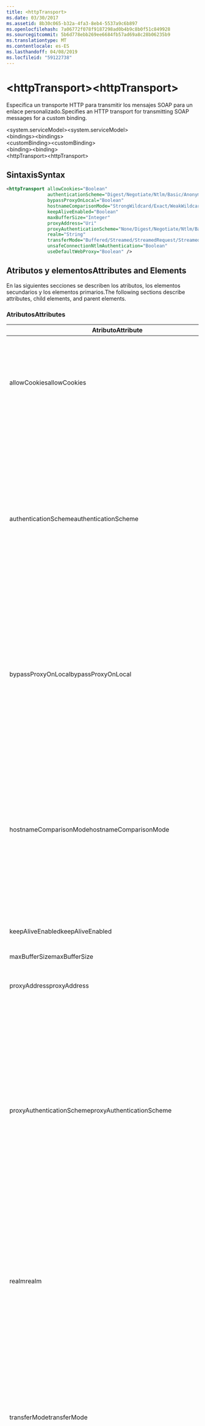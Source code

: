 ```yaml
---
title: <httpTransport>
ms.date: 03/30/2017
ms.assetid: 8b30c065-b32a-4fa3-8eb4-5537a9c6b897
ms.openlocfilehash: 7a06772f078f9187298ad0b4b9c8b0f51c849928
ms.sourcegitcommit: 5b6d778ebb269ee6684fb57ad69a8c28b06235b9
ms.translationtype: MT
ms.contentlocale: es-ES
ms.lasthandoff: 04/08/2019
ms.locfileid: "59122738"
---
```

# <a name="httptransport"></a><span data-ttu-id="ce7d2-101">\<httpTransport></span><span class="sxs-lookup"><span data-stu-id="ce7d2-101">\<httpTransport></span></span>
<span data-ttu-id="ce7d2-102">Especifica un transporte HTTP para transmitir los mensajes SOAP para un enlace personalizado.</span><span class="sxs-lookup"><span data-stu-id="ce7d2-102">Specifies an HTTP transport for transmitting SOAP messages for a custom binding.</span></span>  
  
 <span data-ttu-id="ce7d2-103">\<system.serviceModel></span><span class="sxs-lookup"><span data-stu-id="ce7d2-103">\<system.serviceModel></span></span>  
<span data-ttu-id="ce7d2-104">\<bindings></span><span class="sxs-lookup"><span data-stu-id="ce7d2-104">\<bindings></span></span>  
<span data-ttu-id="ce7d2-105">\<customBinding></span><span class="sxs-lookup"><span data-stu-id="ce7d2-105">\<customBinding></span></span>  
<span data-ttu-id="ce7d2-106">\<binding></span><span class="sxs-lookup"><span data-stu-id="ce7d2-106">\<binding></span></span>  
<span data-ttu-id="ce7d2-107">\<httpTransport></span><span class="sxs-lookup"><span data-stu-id="ce7d2-107">\<httpTransport></span></span>  
  
## <a name="syntax"></a><span data-ttu-id="ce7d2-108">Sintaxis</span><span class="sxs-lookup"><span data-stu-id="ce7d2-108">Syntax</span></span>  
  
```xml  
<httpTransport allowCookies="Boolean"
               authenticationScheme="Digest/Negotiate/Ntlm/Basic/Anonymous"
               bypassProxyOnLocal="Boolean"
               hostnameComparisonMode="StrongWildcard/Exact/WeakWildcard"
               keepAliveEnabled="Boolean"
               maxBufferSize="Integer"
               proxyAddress="Uri"
               proxyAuthenticationScheme="None/Digest/Negotiate/Ntlm/Basic/Anonymous"
               realm="String"
               transferMode="Buffered/Streamed/StreamedRequest/StreamedResponse"
               unsafeConnectionNtlmAuthentication="Boolean"
               useDefaultWebProxy="Boolean" />
```  
  
## <a name="attributes-and-elements"></a><span data-ttu-id="ce7d2-109">Atributos y elementos</span><span class="sxs-lookup"><span data-stu-id="ce7d2-109">Attributes and Elements</span></span>  
 <span data-ttu-id="ce7d2-110">En las siguientes secciones se describen los atributos, los elementos secundarios y los elementos primarios.</span><span class="sxs-lookup"><span data-stu-id="ce7d2-110">The following sections describe attributes, child elements, and parent elements.</span></span>  
  
### <a name="attributes"></a><span data-ttu-id="ce7d2-111">Atributos</span><span class="sxs-lookup"><span data-stu-id="ce7d2-111">Attributes</span></span>  
  
|<span data-ttu-id="ce7d2-112">Atributo</span><span class="sxs-lookup"><span data-stu-id="ce7d2-112">Attribute</span></span>|<span data-ttu-id="ce7d2-113">Descripción</span><span class="sxs-lookup"><span data-stu-id="ce7d2-113">Description</span></span>|  
|---------------|-----------------|  
|<span data-ttu-id="ce7d2-114">allowCookies</span><span class="sxs-lookup"><span data-stu-id="ce7d2-114">allowCookies</span></span>|<span data-ttu-id="ce7d2-115">Un valor booleano que especifica si el cliente acepta las cookies y las propaga en solicitudes futuras.</span><span class="sxs-lookup"><span data-stu-id="ce7d2-115">A Boolean value that specifies whether the client accepts cookies and propagates them on future requests.</span></span> <span data-ttu-id="ce7d2-116">De manera predeterminada, es `false`.</span><span class="sxs-lookup"><span data-stu-id="ce7d2-116">The default is `false`.</span></span><br /><br /> <span data-ttu-id="ce7d2-117">Puede usar este atributo al interactuar con los servicios Web ASMX que utilizan cookies.</span><span class="sxs-lookup"><span data-stu-id="ce7d2-117">You can use this attribute when you interact with ASMX Web services that use cookies.</span></span> <span data-ttu-id="ce7d2-118">De esta manera, puede estar seguro de que las cookies devueltas del servidor se copian automáticamente en todas las solicitudes de cliente futuras para ese servicio.</span><span class="sxs-lookup"><span data-stu-id="ce7d2-118">In this way, you can be sure that the cookies returned from the server are automatically copied to all future client requests for that service.</span></span>|  
|<span data-ttu-id="ce7d2-119">authenticationScheme</span><span class="sxs-lookup"><span data-stu-id="ce7d2-119">authenticationScheme</span></span>|<span data-ttu-id="ce7d2-120">Especifica el protocolo utilizado para autenticar solicitudes de cliente que son procesadas por un agente de escucha HTTP.</span><span class="sxs-lookup"><span data-stu-id="ce7d2-120">Specifies the protocol used to authenticate client requests being processed by an HTTP listener.</span></span> <span data-ttu-id="ce7d2-121">Los valores válidos son los siguientes:</span><span class="sxs-lookup"><span data-stu-id="ce7d2-121">Valid values include the following:</span></span><br /><br /> <span data-ttu-id="ce7d2-122">-Digest: Especifica la autenticación implícita.</span><span class="sxs-lookup"><span data-stu-id="ce7d2-122">-   Digest: Specifies digest authentication.</span></span><br /><span data-ttu-id="ce7d2-123">-Negotiate: Negocia con el cliente para determinar el esquema de autenticación.</span><span class="sxs-lookup"><span data-stu-id="ce7d2-123">-   Negotiate: Negotiates with the client to determine the authentication scheme.</span></span> <span data-ttu-id="ce7d2-124">Si cliente y el servidor son compatibles con Kerberos, se utiliza; de lo contrario, se utiliza NTLM.</span><span class="sxs-lookup"><span data-stu-id="ce7d2-124">If both client and server support Kerberos, it is used; otherwise, NTLM is used.</span></span><br /><span data-ttu-id="ce7d2-125">-Ntlm: Especifica la autenticación de NTLM.</span><span class="sxs-lookup"><span data-stu-id="ce7d2-125">-   Ntlm: Specifies NTLM authentication.</span></span><br /><span data-ttu-id="ce7d2-126">-Básicas: Especifica la autenticación básica.</span><span class="sxs-lookup"><span data-stu-id="ce7d2-126">-   Basic: Specifies basic authentication.</span></span><br /><span data-ttu-id="ce7d2-127">-Anónimo: Especifica la autenticación anónima.</span><span class="sxs-lookup"><span data-stu-id="ce7d2-127">-   Anonymous: Specifies anonymous authentication.</span></span><br /><br /> <span data-ttu-id="ce7d2-128">El valor predeterminado es Anonymous.</span><span class="sxs-lookup"><span data-stu-id="ce7d2-128">The default is Anonymous.</span></span> <span data-ttu-id="ce7d2-129">Este atributo es del tipo <xref:System.Net.AuthenticationSchemes>.</span><span class="sxs-lookup"><span data-stu-id="ce7d2-129">This attribute is of type <xref:System.Net.AuthenticationSchemes>.</span></span> <span data-ttu-id="ce7d2-130">Se puede establecer este atributo sólo una vez.</span><span class="sxs-lookup"><span data-stu-id="ce7d2-130">This attribute can only be set once.</span></span>|  
|<span data-ttu-id="ce7d2-131">bypassProxyOnLocal</span><span class="sxs-lookup"><span data-stu-id="ce7d2-131">bypassProxyOnLocal</span></span>|<span data-ttu-id="ce7d2-132">Valor de tipo booleano que indica si se omitirá el servidor proxy para las direcciones locales.</span><span class="sxs-lookup"><span data-stu-id="ce7d2-132">A Boolean value that indicates whether to bypass the proxy server for local addresses.</span></span> <span data-ttu-id="ce7d2-133">De manera predeterminada, es `false`.</span><span class="sxs-lookup"><span data-stu-id="ce7d2-133">The default is `false`.</span></span><br /><br /> <span data-ttu-id="ce7d2-134">Una dirección local es la que está en la LAN local o intranet.</span><span class="sxs-lookup"><span data-stu-id="ce7d2-134">A local address is one that is on the local LAN or intranet.</span></span><br /><br /> <span data-ttu-id="ce7d2-135">Windows Communication Foundation (WCF) siempre omite el proxy si la dirección del servicio comienza con `http://localhost`.</span><span class="sxs-lookup"><span data-stu-id="ce7d2-135">Windows Communication Foundation (WCF) always ignores the proxy if the service address begins with `http://localhost`.</span></span><br /><br /> <span data-ttu-id="ce7d2-136">Debería utilizar el nombre del host en lugar del localhost si desea que los clientes pasen por un proxy al comunicarse con los servicios en el mismo equipo.</span><span class="sxs-lookup"><span data-stu-id="ce7d2-136">You should use the host name rather than localhost if you want clients to go through a proxy when talking to services on the same machine.</span></span>|  
|<span data-ttu-id="ce7d2-137">hostnameComparisonMode</span><span class="sxs-lookup"><span data-stu-id="ce7d2-137">hostnameComparisonMode</span></span>|<span data-ttu-id="ce7d2-138">Especifica el modo de comparación de nombres de host HTTP usado para analizar los URI.</span><span class="sxs-lookup"><span data-stu-id="ce7d2-138">Specifies the HTTP hostname comparison mode used to parse URIs.</span></span> <span data-ttu-id="ce7d2-139">Los valores válidos son</span><span class="sxs-lookup"><span data-stu-id="ce7d2-139">Valid values are,</span></span><br /><br /> <span data-ttu-id="ce7d2-140">-StrongWildcard: ("+") coincide con todos los posibles nombres de host en el contexto de esquema especificado, puerto y URI relativo.</span><span class="sxs-lookup"><span data-stu-id="ce7d2-140">-   StrongWildcard: ("+") matches all possible hostnames in the context of the specified scheme, port and relative URI.</span></span><br /><span data-ttu-id="ce7d2-141">-Exact: ningún carácter comodín</span><span class="sxs-lookup"><span data-stu-id="ce7d2-141">-   Exact: no wildcards</span></span><br /><span data-ttu-id="ce7d2-142">-WeakWildcard: ("\*") coincide con el nombre de host de todas las posibles en el contexto de esquema especificado, puerto y URI relativo con los que no han coincidido explícitamente o a través del mecanismo de carácter comodín seguro.</span><span class="sxs-lookup"><span data-stu-id="ce7d2-142">-   WeakWildcard: ("\*") matches all possible hostname in the context of the specified scheme, port and relative UIR that have not been matched explicitly or through the strong wildcard mechanism.</span></span><br /><br /> <span data-ttu-id="ce7d2-143">Este atributo es del tipo <xref:System.ServiceModel.HostNameComparisonMode>.</span><span class="sxs-lookup"><span data-stu-id="ce7d2-143">This attribute is of type <xref:System.ServiceModel.HostNameComparisonMode>.</span></span> <span data-ttu-id="ce7d2-144">De manera predeterminada, es <xref:System.ServiceModel.HostNameComparisonMode.StrongWildcard>.</span><span class="sxs-lookup"><span data-stu-id="ce7d2-144">The default is <xref:System.ServiceModel.HostNameComparisonMode.StrongWildcard>.</span></span>|  
|<span data-ttu-id="ce7d2-145">keepAliveEnabled</span><span class="sxs-lookup"><span data-stu-id="ce7d2-145">keepAliveEnabled</span></span>|<span data-ttu-id="ce7d2-146">Un valor booleano que especifica si se debe establecer una conexión continua con el recurso de Internet.</span><span class="sxs-lookup"><span data-stu-id="ce7d2-146">A Boolean value that specifies whether to make a persistent connection to the internet resource.</span></span>|  
|<span data-ttu-id="ce7d2-147">maxBufferSize</span><span class="sxs-lookup"><span data-stu-id="ce7d2-147">maxBufferSize</span></span>|<span data-ttu-id="ce7d2-148">Un entero positivo que especifica el tamaño máximo del búfer.</span><span class="sxs-lookup"><span data-stu-id="ce7d2-148">A positive integer that specifies the maximum size of the buffer.</span></span> <span data-ttu-id="ce7d2-149">El valor predeterminado es 524288.</span><span class="sxs-lookup"><span data-stu-id="ce7d2-149">The default is 524288</span></span>|  
|<span data-ttu-id="ce7d2-150">proxyAddress</span><span class="sxs-lookup"><span data-stu-id="ce7d2-150">proxyAddress</span></span>|<span data-ttu-id="ce7d2-151">Un URI que especifica la dirección del proxy HTTP.</span><span class="sxs-lookup"><span data-stu-id="ce7d2-151">A URI that specifies the address of the HTTP proxy.</span></span> <span data-ttu-id="ce7d2-152">Si `useSystemWebProxy` es `true`, este valor debe ser `null`.</span><span class="sxs-lookup"><span data-stu-id="ce7d2-152">If `useSystemWebProxy` is `true`, this setting must be `null`.</span></span> <span data-ttu-id="ce7d2-153">De manera predeterminada, es `null`.</span><span class="sxs-lookup"><span data-stu-id="ce7d2-153">The default is `null`.</span></span>|  
|<span data-ttu-id="ce7d2-154">proxyAuthenticationScheme</span><span class="sxs-lookup"><span data-stu-id="ce7d2-154">proxyAuthenticationScheme</span></span>|<span data-ttu-id="ce7d2-155">Especifica el protocolo utilizado para autenticar solicitudes de cliente que son procesadas por un proxy HTTP.</span><span class="sxs-lookup"><span data-stu-id="ce7d2-155">Specifies the protocol used for authenticating client requests being processed by an HTTP proxy.</span></span> <span data-ttu-id="ce7d2-156">Los valores válidos son los siguientes:</span><span class="sxs-lookup"><span data-stu-id="ce7d2-156">Valid values include the following:</span></span><br /><br /> <span data-ttu-id="ce7d2-157">-None: Se realiza ninguna autenticación.</span><span class="sxs-lookup"><span data-stu-id="ce7d2-157">-   None: No authentication is performed.</span></span><br /><span data-ttu-id="ce7d2-158">-Digest: Especifica la autenticación implícita.</span><span class="sxs-lookup"><span data-stu-id="ce7d2-158">-   Digest: Specifies digest authentication.</span></span><br /><span data-ttu-id="ce7d2-159">-Negotiate: Negocia con el cliente para determinar el esquema de autenticación.</span><span class="sxs-lookup"><span data-stu-id="ce7d2-159">-   Negotiate: Negotiates with the client to determine the authentication scheme.</span></span> <span data-ttu-id="ce7d2-160">Si cliente y el servidor son compatibles con Kerberos, se utiliza; de lo contrario, se utiliza NTLM.</span><span class="sxs-lookup"><span data-stu-id="ce7d2-160">If both client and server support Kerberos, it is used; otherwise, NTLM is used.</span></span><br /><span data-ttu-id="ce7d2-161">-Ntlm: Especifica la autenticación de NTLM.</span><span class="sxs-lookup"><span data-stu-id="ce7d2-161">-   Ntlm: Specifies NTLM authentication.</span></span><br /><span data-ttu-id="ce7d2-162">-Básicas: Especifica la autenticación básica.</span><span class="sxs-lookup"><span data-stu-id="ce7d2-162">-   Basic: Specifies basic authentication.</span></span><br /><span data-ttu-id="ce7d2-163">-Anónimo: Especifica la autenticación anónima.</span><span class="sxs-lookup"><span data-stu-id="ce7d2-163">-   Anonymous: Specifies anonymous authentication.</span></span><br /><br /> <span data-ttu-id="ce7d2-164">El valor predeterminado es Anonymous.</span><span class="sxs-lookup"><span data-stu-id="ce7d2-164">The default is Anonymous.</span></span> <span data-ttu-id="ce7d2-165">Este atributo es del tipo <xref:System.Net.AuthenticationSchemes>.</span><span class="sxs-lookup"><span data-stu-id="ce7d2-165">This attribute is of type <xref:System.Net.AuthenticationSchemes>.</span></span> <span data-ttu-id="ce7d2-166">Tenga en cuenta que <xref:System.Net.AuthenticationSchemes.IntegratedWindowsAuthentication?displayProperty=nameWithType> no se admite.</span><span class="sxs-lookup"><span data-stu-id="ce7d2-166">Note that <xref:System.Net.AuthenticationSchemes.IntegratedWindowsAuthentication?displayProperty=nameWithType> is not supported.</span></span>|  
|<span data-ttu-id="ce7d2-167">realm</span><span class="sxs-lookup"><span data-stu-id="ce7d2-167">realm</span></span>|<span data-ttu-id="ce7d2-168">Una cadena que especifica el dominio kerberos que se utilizará en el proxy/servidor.</span><span class="sxs-lookup"><span data-stu-id="ce7d2-168">A string that specifies the realm to use on the proxy/server.</span></span> <span data-ttu-id="ce7d2-169">El valor predeterminado es una cadena vacía.</span><span class="sxs-lookup"><span data-stu-id="ce7d2-169">The default is an empty string.</span></span><br /><br /> <span data-ttu-id="ce7d2-170">Los servidores usan los dominios para particionar recursos protegidos.</span><span class="sxs-lookup"><span data-stu-id="ce7d2-170">Servers use realms to partition protected resources.</span></span> <span data-ttu-id="ce7d2-171">Cada partición puede tener su propio esquema de autenticación y/o base de datos de autorización.</span><span class="sxs-lookup"><span data-stu-id="ce7d2-171">Each partition can have its own authentication scheme and/or authorization database.</span></span> <span data-ttu-id="ce7d2-172">Los dominios sólo se utilizan para la autenticación básica e implícita.</span><span class="sxs-lookup"><span data-stu-id="ce7d2-172">Realms are used only for basic and digest authentication.</span></span> <span data-ttu-id="ce7d2-173">Cuando un cliente se autentica correctamente, la autenticación es válida para todos los recursos de un dominio kerberos determinado.</span><span class="sxs-lookup"><span data-stu-id="ce7d2-173">After a client successfully authenticates, the authentication is valid for all resources in a given realm.</span></span> <span data-ttu-id="ce7d2-174">Para obtener una descripción detallada de dominios Kerberos, consulte RFC 2617 en el [sitio Web IETF](https://www.ietf.org).</span><span class="sxs-lookup"><span data-stu-id="ce7d2-174">For a detailed description of realms, see RFC 2617 at the [IETF website](https://www.ietf.org).</span></span>|  
|<span data-ttu-id="ce7d2-175">transferMode</span><span class="sxs-lookup"><span data-stu-id="ce7d2-175">transferMode</span></span>|<span data-ttu-id="ce7d2-176">Especifica si los mensajes se almacenan en búfer, se transmiten o si son una solicitud o una respuesta.</span><span class="sxs-lookup"><span data-stu-id="ce7d2-176">Specifies whether messages are buffered or streamed or a request or response.</span></span> <span data-ttu-id="ce7d2-177">Los valores válidos son los siguientes:</span><span class="sxs-lookup"><span data-stu-id="ce7d2-177">Valid values include the following:</span></span><br /><br /> <span data-ttu-id="ce7d2-178">-En el búfer: Se almacenan en búfer los mensajes de solicitud y respuesta.</span><span class="sxs-lookup"><span data-stu-id="ce7d2-178">-   Buffered: The request and response messages are buffered.</span></span><br /><span data-ttu-id="ce7d2-179">-Transmite por secuencias: Se transmiten los mensajes de solicitud y respuesta.</span><span class="sxs-lookup"><span data-stu-id="ce7d2-179">-   Streamed: The request and response messages are streamed.</span></span><br /><span data-ttu-id="ce7d2-180">-   StreamedRequest: Se transmite el mensaje de solicitud y se almacena en búfer el mensaje de respuesta.</span><span class="sxs-lookup"><span data-stu-id="ce7d2-180">-   StreamedRequest: The request message is streamed and the response message is buffered.</span></span><br /><span data-ttu-id="ce7d2-181">-   StreamedResponse: Se almacena en búfer el mensaje de solicitud y se transmite el mensaje de respuesta.</span><span class="sxs-lookup"><span data-stu-id="ce7d2-181">-   StreamedResponse: The request message is buffered and the response message is streamed.</span></span><br /><br /> <span data-ttu-id="ce7d2-182">El valor predeterminado es Buffered.</span><span class="sxs-lookup"><span data-stu-id="ce7d2-182">The default is Buffered.</span></span> <span data-ttu-id="ce7d2-183">Este atributo es del tipo <xref:System.ServiceModel.TransferMode>.</span><span class="sxs-lookup"><span data-stu-id="ce7d2-183">This attribute is of type <xref:System.ServiceModel.TransferMode> .</span></span>|  
|<span data-ttu-id="ce7d2-184">unsafeConnectionNtlmAuthentication</span><span class="sxs-lookup"><span data-stu-id="ce7d2-184">unsafeConnectionNtlmAuthentication</span></span>|<span data-ttu-id="ce7d2-185">Un valor booleano que especifica si la conexión compartida no segura está habilitada en el servidor.</span><span class="sxs-lookup"><span data-stu-id="ce7d2-185">A Boolean value that specifies whether Unsafe Connection Sharing is enabled on the server.</span></span> <span data-ttu-id="ce7d2-186">De manera predeterminada, es `false`.</span><span class="sxs-lookup"><span data-stu-id="ce7d2-186">The default is `false`.</span></span> <span data-ttu-id="ce7d2-187">Si está habilitado, la autenticación NTLM se realiza una vez en cada conexión TCP.</span><span class="sxs-lookup"><span data-stu-id="ce7d2-187">If enabled, NTLM authentication is performed once on each TCP connection.</span></span>|  
|<span data-ttu-id="ce7d2-188">useDefaultWebProxy</span><span class="sxs-lookup"><span data-stu-id="ce7d2-188">useDefaultWebProxy</span></span>|<span data-ttu-id="ce7d2-189">Un valor que especifica si se utiliza la configuración del proxy del equipo en lugar de la configuración específica del usuario.</span><span class="sxs-lookup"><span data-stu-id="ce7d2-189">A Boolean value that specifies whether the machine-wide proxy settings are used rather than the user specific settings.</span></span> <span data-ttu-id="ce7d2-190">De manera predeterminada, es `true`.</span><span class="sxs-lookup"><span data-stu-id="ce7d2-190">The default is `true`.</span></span>|  
  
### <a name="child-elements"></a><span data-ttu-id="ce7d2-191">Elementos secundarios</span><span class="sxs-lookup"><span data-stu-id="ce7d2-191">Child Elements</span></span>  
 <span data-ttu-id="ce7d2-192">Ninguna</span><span class="sxs-lookup"><span data-stu-id="ce7d2-192">None</span></span>  
  
### <a name="parent-elements"></a><span data-ttu-id="ce7d2-193">Elementos primarios</span><span class="sxs-lookup"><span data-stu-id="ce7d2-193">Parent Elements</span></span>  
  
|<span data-ttu-id="ce7d2-194">Elemento</span><span class="sxs-lookup"><span data-stu-id="ce7d2-194">Element</span></span>|<span data-ttu-id="ce7d2-195">Descripción</span><span class="sxs-lookup"><span data-stu-id="ce7d2-195">Description</span></span>|  
|-------------|-----------------|  
|[<span data-ttu-id="ce7d2-196">\<binding></span><span class="sxs-lookup"><span data-stu-id="ce7d2-196">\<binding></span></span>](../../../../../docs/framework/misc/binding.md)|<span data-ttu-id="ce7d2-197">Define todas las funcionalidades de enlace del enlace personalizado.</span><span class="sxs-lookup"><span data-stu-id="ce7d2-197">Defines all binding capabilities of the custom binding.</span></span>|  
  
## <a name="remarks"></a><span data-ttu-id="ce7d2-198">Comentarios</span><span class="sxs-lookup"><span data-stu-id="ce7d2-198">Remarks</span></span>  
 <span data-ttu-id="ce7d2-199">El elemento `httpTransport` es el punto inicial para crear un enlace personalizado que implementa el protocolo de transporte HTTP.</span><span class="sxs-lookup"><span data-stu-id="ce7d2-199">The `httpTransport` element is the starting point for creating a custom binding that implements the HTTP transport protocol.</span></span> <span data-ttu-id="ce7d2-200">HTTP es el transporte primario utilizado para fines de interoperabilidad.</span><span class="sxs-lookup"><span data-stu-id="ce7d2-200">HTTP is the primary transport used for interoperability purposes.</span></span> <span data-ttu-id="ce7d2-201">Se admite este transporte por Windows Communication Foundation (WCF) para garantizar la interoperabilidad con otras pilas de servicios Web que no son de WCF.</span><span class="sxs-lookup"><span data-stu-id="ce7d2-201">This transport is supported by the Windows Communication Foundation (WCF) to ensure interoperability with other non-WCF Web services stacks.</span></span>  
  
## <a name="see-also"></a><span data-ttu-id="ce7d2-202">Vea también</span><span class="sxs-lookup"><span data-stu-id="ce7d2-202">See also</span></span>

- <xref:System.ServiceModel.Configuration.HttpTransportElement>
- <xref:System.ServiceModel.Channels.HttpTransportBindingElement>
- <xref:System.ServiceModel.Channels.TransportBindingElement>
- <xref:System.ServiceModel.Channels.CustomBinding>
- [<span data-ttu-id="ce7d2-203">Transportes</span><span class="sxs-lookup"><span data-stu-id="ce7d2-203">Transports</span></span>](../../../../../docs/framework/wcf/feature-details/transports.md)
- [<span data-ttu-id="ce7d2-204">Elección del transporte</span><span class="sxs-lookup"><span data-stu-id="ce7d2-204">Choosing a Transport</span></span>](../../../../../docs/framework/wcf/feature-details/choosing-a-transport.md)
- [<span data-ttu-id="ce7d2-205">Enlaces</span><span class="sxs-lookup"><span data-stu-id="ce7d2-205">Bindings</span></span>](../../../../../docs/framework/wcf/bindings.md)
- [<span data-ttu-id="ce7d2-206">Extensión de enlaces</span><span class="sxs-lookup"><span data-stu-id="ce7d2-206">Extending Bindings</span></span>](../../../../../docs/framework/wcf/extending/extending-bindings.md)
- [<span data-ttu-id="ce7d2-207">Enlaces personalizados</span><span class="sxs-lookup"><span data-stu-id="ce7d2-207">Custom Bindings</span></span>](../../../../../docs/framework/wcf/extending/custom-bindings.md)
- [<span data-ttu-id="ce7d2-208">\<customBinding></span><span class="sxs-lookup"><span data-stu-id="ce7d2-208">\<customBinding></span></span>](../../../../../docs/framework/configure-apps/file-schema/wcf/custombinding.md)
